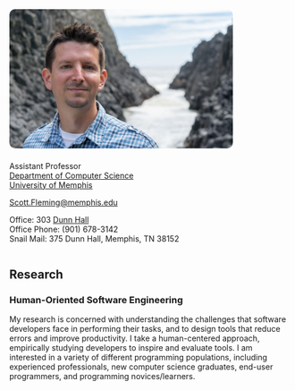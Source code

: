 <div style="max-width: 400px; margin: 0 20px 0 0; float: left;"><img src="./scott-oregon-2016.png" alt="Scott (Oregon, 2016)" style="border-radius: 10px"></div>
<div style="min-width: 275px; margin: 20px 0; display: table"></div>

Assistant Professor  
[Department of Computer Science](http://www.cs.memphis.edu/)  
[University of Memphis](http://www.memphis.edu/)  

[Scott.Fleming@memphis.edu](mailto:Scott.Fleming@memphis.edu)  

Office: 303 [Dunn Hall](http://map.memphis.edu/bldg.php?Building_Id=25)  
Office Phone: (901) 678-3142  
Snail Mail: 375 Dunn Hall, Memphis, TN 38152

<div style="clear: both"></div>


## Research

### Human-Oriented Software Engineering

My research is concerned with understanding the challenges that software developers face in performing their tasks, and to design tools that reduce errors and improve productivity. I take a human-centered approach, empirically studying developers to inspire and evaluate tools. I am interested in a variety of different programming populations, including experienced professionals, new computer science graduates, end-user programmers, and programming novices/learners.
